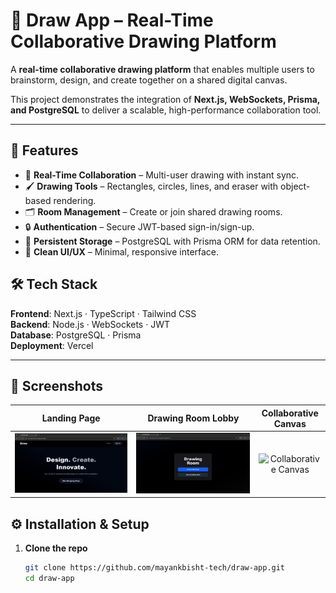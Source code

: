 # 🎨 Draw App – Real-Time Collaborative Drawing Platform  

A **real-time collaborative drawing platform** that enables multiple users to brainstorm, design, and create together on a shared digital canvas.  

This project demonstrates the integration of **Next.js, WebSockets, Prisma, and PostgreSQL** to deliver a scalable, high-performance collaboration tool.  

---

## 🚀 Features  

- 🔗 **Real-Time Collaboration** – Multi-user drawing with instant sync.  
- 🖌 **Drawing Tools** – Rectangles, circles, lines, and eraser with object-based rendering.  
- 🗂 **Room Management** – Create or join shared drawing rooms.  
- 🔒 **Authentication** – Secure JWT-based sign-in/sign-up.  
- 💾 **Persistent Storage** – PostgreSQL with Prisma ORM for data retention.  
- 🎨 **Clean UI/UX** – Minimal, responsive interface.  



## 🛠 Tech Stack  

**Frontend**: Next.js · TypeScript · Tailwind CSS  
**Backend**: Node.js · WebSockets · JWT  
**Database**: PostgreSQL · Prisma  
**Deployment**: Vercel  

---
## 📸 Screenshots  

| Landing Page | Drawing Room Lobby | Collaborative Canvas |
| :---: | :---: | :---: |
| ![Landing Page](https://github.com/mayankbisht-tech/draw-app/blob/main/screenshots/06.09.2025_19.08.53_REC.png?raw=true) | ![Drawing Room Lobby](https://github.com/mayankbisht-tech/draw-app/blob/main/screenshots/06.09.2025_19.09.18_REC.png) | ![Collaborative Canvas](https://github.com/mayankbisht-tech/draw-app/blob/main/screenshots/06.09.54_REC.png?raw=true) |


## ⚙️ Installation & Setup  

1. **Clone the repo**  
   ```bash
   git clone https://github.com/mayankbisht-tech/draw-app.git
   cd draw-app
